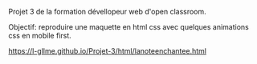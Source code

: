 Projet 3 de la formation dévellopeur web d'open classroom.

Objectif: reproduire une maquette en html css avec quelques animations css en mobile first.

https://l-gllme.github.io/Projet-3/html/lanoteenchantee.html
